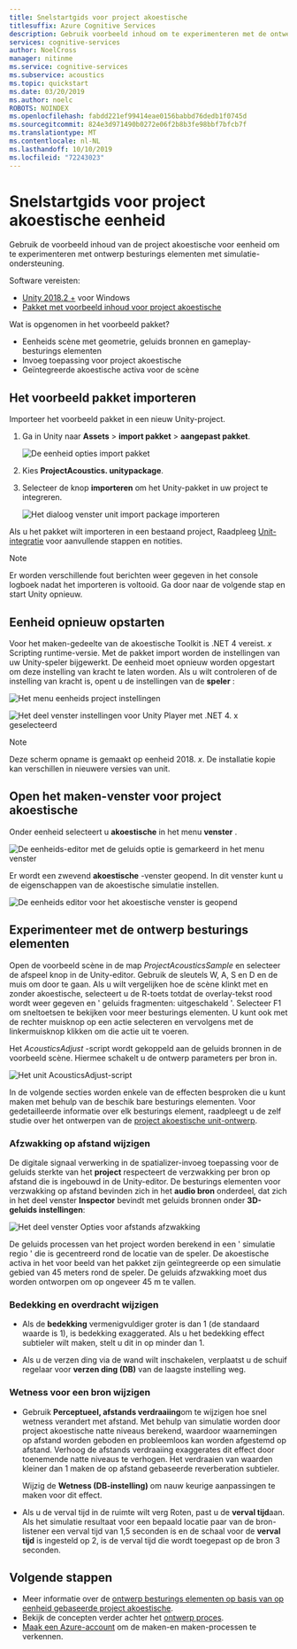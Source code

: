 ```yaml
---
title: Snelstartgids voor project akoestische
titlesuffix: Azure Cognitive Services
description: Gebruik voorbeeld inhoud om te experimenteren met de ontwerp besturings elementen voor project akoestische in eenheid en implementatie op Windows Desktop.
services: cognitive-services
author: NoelCross
manager: nitinme
ms.service: cognitive-services
ms.subservice: acoustics
ms.topic: quickstart
ms.date: 03/20/2019
ms.author: noelc
ROBOTS: NOINDEX
ms.openlocfilehash: fabdd221ef99414eae0156babbd76dedb1f0745d
ms.sourcegitcommit: 824e3d971490b0272e06f2b8b3fe98bbf7bfcb7f
ms.translationtype: MT
ms.contentlocale: nl-NL
ms.lasthandoff: 10/10/2019
ms.locfileid: "72243023"
---
```

# <a name="project-acoustics-unity-quickstart"></a>Snelstartgids voor project akoestische eenheid
Gebruik de voorbeeld inhoud van de project akoestische voor eenheid om te experimenteren met ontwerp besturings elementen met simulatie-ondersteuning.

Software vereisten:
* [Unity 2018.2 +](https://unity3d.com) voor Windows
* [Pakket met voorbeeld inhoud voor project akoestische](https://www.microsoft.com/download/details.aspx?id=57346)

Wat is opgenomen in het voorbeeld pakket?
* Eenheids scène met geometrie, geluids bronnen en gameplay-besturings elementen
* Invoeg toepassing voor project akoestische
* Geïntegreerde akoestische activa voor de scène

## <a name="import-the-sample-package"></a>Het voorbeeld pakket importeren
Importeer het voorbeeld pakket in een nieuw Unity-project.
1. Ga in Unity naar **Assets** > **import pakket** > **aangepast pakket**.

    ![De eenheid opties import pakket](media/import-package.png)  

1. Kies **ProjectAcoustics. unitypackage**.

1. Selecteer de knop **importeren** om het Unity-pakket in uw project te integreren.  
  
    ![Het dialoog venster unit import package importeren](media/import-dialog.png)  

Als u het pakket wilt importeren in een bestaand project, Raadpleeg [Unit-integratie](unity-integration.md) voor aanvullende stappen en notities.

>[!NOTE]
>Er worden verschillende fout berichten weer gegeven in het console logboek nadat het importeren is voltooid. Ga door naar de volgende stap en start Unity opnieuw.

## <a name="restart-unity"></a>Eenheid opnieuw opstarten
Voor het maken-gedeelte van de akoestische Toolkit is .NET 4 vereist. *x* Scripting runtime-versie. Met de pakket import worden de instellingen van uw Unity-speler bijgewerkt. De eenheid moet opnieuw worden opgestart om deze instelling van kracht te laten worden. Als u wilt controleren of de instelling van kracht is, opent u de instellingen van de **speler** :

![Het menu eenheids project instellingen](media/player-settings.png)  

![Het deel venster instellingen voor Unity Player met .NET 4. x geselecteerd](media/net45.png)  

>[!NOTE]
>Deze scherm opname is gemaakt op eenheid 2018. *x*. De installatie kopie kan verschillen in nieuwere versies van unit.

## <a name="open-the-project-acoustics-bake-window"></a>Open het maken-venster voor project akoestische
Onder eenheid selecteert u **akoestische** in het menu **venster** .

![De eenheids-editor met de geluids optie is gemarkeerd in het menu venster](media/window-acoustics.png)

Er wordt een zwevend **akoestische** -venster geopend. In dit venster kunt u de eigenschappen van de akoestische simulatie instellen.

![De eenheids editor voor het akoestische venster is geopend](media/unity-editor-plugin-window.png)  

## <a name="experiment-with-the-design-controls"></a>Experimenteer met de ontwerp besturings elementen
Open de voorbeeld scène in de map *ProjectAcousticsSample* en selecteer de afspeel knop in de Unity-editor. Gebruik de sleutels W, A, S en D en de muis om door te gaan. Als u wilt vergelijken hoe de scène klinkt met en zonder akoestische, selecteert u de R-toets totdat de overlay-tekst rood wordt weer gegeven en ' geluids fragmenten: uitgeschakeld '. Selecteer F1 om sneltoetsen te bekijken voor meer besturings elementen. U kunt ook met de rechter muisknop op een actie selecteren en vervolgens met de linkermuisknop klikken om die actie uit te voeren.

Het *AcousticsAdjust* -script wordt gekoppeld aan de geluids bronnen in de voorbeeld scène. Hiermee schakelt u de ontwerp parameters per bron in.

![Het unit AcousticsAdjust-script](media/acoustics-adjust.png)

In de volgende secties worden enkele van de effecten besproken die u kunt maken met behulp van de beschik bare besturings elementen. Voor gedetailleerde informatie over elk besturings element, raadpleegt u de zelf studie over het ontwerpen van de [project akoestische unit-ontwerp](unity-workflow.md).

### <a name="modify-distance-based-attenuation"></a>Afzwakking op afstand wijzigen
De digitale signaal verwerking in de spatializer-invoeg toepassing voor de geluids sterkte van het **project** respecteert de verzwakking per bron op afstand die is ingebouwd in de Unity-editor. De besturings elementen voor verzwakking op afstand bevinden zich in het **audio bron** onderdeel, dat zich in het deel venster **Inspector** bevindt met geluids bronnen onder **3D-geluids instellingen**:

![Het deel venster Opties voor afstands afzwakking](media/distance-attenuation.png)

De geluids processen van het project worden berekend in een ' simulatie regio ' die is gecentreerd rond de locatie van de speler. De akoestische activa in het voor beeld van het pakket zijn geïntegreerde op een simulatie gebied van 45 meters rond de speler. De geluids afzwakking moet dus worden ontworpen om op ongeveer 45 m te vallen.

### <a name="modify-occlusion-and-transmission"></a>Bedekking en overdracht wijzigen
* Als de **bedekking** vermenigvuldiger groter is dan 1 (de standaard waarde is 1), is bedekking exaggerated. Als u het bedekking effect subtieler wilt maken, stelt u dit in op minder dan 1.

* Als u de verzen ding via de wand wilt inschakelen, verplaatst u de schuif regelaar voor **verzen ding (DB)** van de laagste instelling weg.

### <a name="modify-wetness-for-a-source"></a>Wetness voor een bron wijzigen
* Gebruik **Perceptueel, afstands verdraaiing**om te wijzigen hoe snel wetness verandert met afstand. Met behulp van simulatie worden door project akoestische natte niveaus berekend, waardoor waarnemingen op afstand worden geboden en probleemloos kan worden afgestemd op afstand. Verhoog de afstands verdraaiing exaggerates dit effect door toenemende natte niveaus te verhogen. Het verdraaien van waarden kleiner dan 1 maken de op afstand gebaseerde reverberation subtieler.

   Wijzig de **Wetness (DB-instelling)** om nauw keurige aanpassingen te maken voor dit effect.

* Als u de verval tijd in de ruimte wilt verg Roten, past u de **verval tijd**aan. Als het simulatie resultaat voor een bepaald locatie paar van de bron-listener een verval tijd van 1,5 seconden is en de schaal voor de **verval tijd** is ingesteld op 2, is de verval tijd die wordt toegepast op de bron 3 seconden.

## <a name="next-steps"></a>Volgende stappen
* Meer informatie over de [ontwerp besturings elementen op basis van op eenheid gebaseerde project akoestische](unity-workflow.md).
* Bekijk de concepten verder achter het [ontwerp proces](design-process.md).
* [Maak een Azure-account](create-azure-account.md) om de maken-en maken-processen te verkennen.
